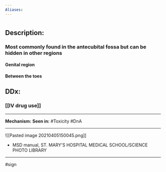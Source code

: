 ```yaml
---
Aliases:
---
```

# 
## Description:
### Most commonly found in the antecubital fossa but can be hidden in other regions
#### Genital region
#### Between the toes
## DDx:
### [[IV drug use]]

---
**Mechanism:**
**Seen in:** #Toxicity #DnA 

---
![[Pasted image 20210405150045.png]]
- MSD manual, ST. MARY'S HOSPITAL MEDICAL SCHOOL/SCIENCE PHOTO LIBRARY

---
#sign 